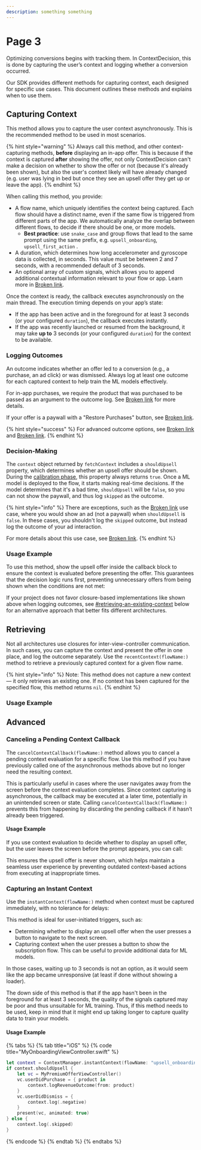 ```yaml
---
description: something something
---
```


# Page 3

Optimizing conversions begins with tracking them. In ContextDecision, this is done by capturing the user’s context and logging whether a conversion occurred.

Our SDK provides different methods for capturing context, each designed for specific use cases. This document outlines these methods and explains when to use them.

## Capturing Context

This method allows you to capture the user context asynchronously. This is the recommended method to be used in most scenarios.

{% hint style="warning" %}
Always call this method, and other context-capturing methods, **before** displaying an in-app offer. This is because if the context is captured **after** showing the offer, not only ContextDecision can't make a decision on whether to show the offer or not (because it's already been shown), but also the user's context likely will have already changed (e.g. user was lying in bed but once they see an upsell offer they get up or leave the app).
{% endhint %}

When calling this method, you provide:

* A flow name, which uniquely identifies the context being captured. Each flow should have a distinct name, even if the same flow is triggered from different parts of the app. We automatically analyze the overlap between different flows, to decide if there should be one, or more models.
  * **Best practice**: use `snake_case` and group flows that lead to the same prompt using the same prefix, e.g. `upsell_onboarding`, `upsell_first_action` .
* A duration, which determines how long accelerometer and gyroscope data is collected, in seconds. This value must be between 2 and 7 seconds, with a recommended default of 3 seconds.
* An optional array of custom signals, which allows you to append additional contextual information relevant to your flow or app. Learn more in [Broken link](broken-reference "mention").

Once the context is ready, the callback executes asynchronously on the main thread. The execution timing depends on your app’s state:

* If the app has been active and in the foreground for at least 3 seconds (or your configured `duration`), the callback executes instantly.
* If the app was recently launched or resumed from the background, it may take **up to** 3 seconds (or your configured `duration`) for the context to be available.

### Logging Outcomes

An outcome indicates whether an offer led to a conversion (e.g., a purchase, an ad click) or was dismissed. Always log at least one outcome for each captured context to help train the ML models effectively.

For in-app purchases, we require the product that was purchased to be passed as an argument to the outcome log. See [Broken link](broken-reference "mention") for more details.

If your offer is a paywall with a "Restore Purchases" button, see [Broken link](broken-reference "mention").

{% hint style="success" %}
For advanced outcome options, see [Broken link](broken-reference "mention") and [Broken link](broken-reference "mention").
{% endhint %}

### Decision-Making

The `context` object returned by `fetchContext` includes a `shouldUpsell` property, which determines whether an upsell offer should be shown. During the [calibration phase](https://docs.contextsdk.com/other/glossary#calibration-phase), this property always returns `true`. Once a ML model is deployed to the flow, it starts making real-time decisions. If the model determines that it's a bad time, `shouldUpsell` will be `false`, so you can not show the paywall, and thus log `skipped` as the outcome.

{% hint style="info" %}
There are exceptions, such as the [Broken link](broken-reference "mention") use case, where you would show an ad (not a paywall) when `shouldUpsell` is `false`. In these cases, you shouldn't log the `skipped` outcome, but instead log the outcome of your ad interaction.

For more details about this use case, see [Broken link](broken-reference "mention").
{% endhint %}

### Usage Example

To use this method, show the upsell offer inside the callback block to ensure the context is evaluated before presenting the offer. This guarantees that the decision logic runs first, preventing unnecessary offers from being shown when the conditions are not met:

If your project does not favor closure-based implementations like shown above when logging outcomes, see [#retrieving-an-existing-context](page-3.md#retrieving-an-existing-context "mention") below for an alternative approach that better fits different architectures.

## Retrieving

Not all architectures use closures for inter-view-controller communication. In such cases, you can capture the context and present the offer in one place, and log the outcome separately. Use the `recentContext(flowName:)` method to retrieve a previously captured context for a given flow name.

{% hint style="info" %}
Note: This method does not capture a new context — it only retrieves an existing one. If no context has been captured for the specified flow, this method returns `nil`.
{% endhint %}

### Usage Example

## Advanced

### Canceling a Pending Context Callback

The `cancelContextCallback(flowName:)` method allows you to cancel a pending context evaluation for a specific flow. Use this method if you have previously called one of the asynchronous methods above but no longer need the resulting context.

This is particularly useful in cases where the user navigates away from the screen before the context evaluation completes. Since context capturing is asynchronous, the callback may be executed at a later time, potentially in an unintended screen or state. Calling `cancelContextCallback(flowName:)` prevents this from happening by discarding the pending callback if it hasn’t already been triggered.

#### Usage Example

If you use context evaluation to decide whether to display an upsell offer, but the user leaves the screen before the prompt appears, you can call:

This ensures the upsell offer is never shown, which helps maintain a seamless user experience by preventing outdated context-based actions from executing at inappropriate times.

### Capturing an Instant Context

Use the `instantContext(flowName:)` method when context must be captured immediately, with no tolerance for delays:

This method is ideal for user-initiated triggers, such as:

* Determining whether to display an upsell offer when the user presses a button to navigate to the next screen.
* Capturing context when the user presses a button to show the subscription flow. This can be useful to provide additional data for ML models.

In those cases, waiting up to 3 seconds is not an option, as it would seem like the app became unresponsive (at least if done without showing a loader).

The down side of this method is that if the app hasn't been in the foreground for at least 3 seconds, the quality of the signals captured may be poor and thus unsuitable for ML training. Thus, if this method needs to be used, keep in mind that it might end up taking longer to capture quality data to train your models.

#### Usage Example

{% tabs %}
{% tab title="iOS" %}
{% code title="MyOnboardingViewController.swift" %}
```swift
let context = ContextManager.instantContext(flowName: "upsell_onboarding", duration: 3)
if context.shouldUpsell {
    let vc = MyPremiumOfferViewController()
    vc.userDidPurchase = { product in
        context.logRevenueOutcome(from: product)
    }
    vc.userDidDismiss = {
        context.log(.negative)
    }
    present(vc, animated: true)
} else {
    context.log(.skipped)
}
```
{% endcode %}
{% endtab %}
{% endtabs %}
